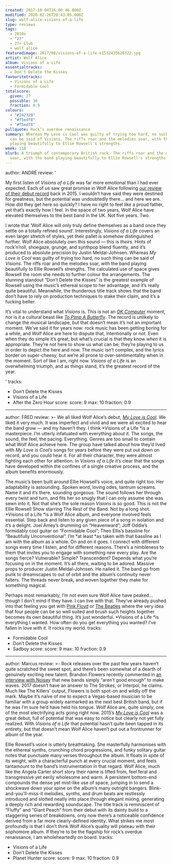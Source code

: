 ```yaml
---
created: 2017-10-04T16:00:46.000Z
modified: 2020-02-26T20:43:05.000Z
slug: wolf-alice-visions-of-a-life
type: reviews
tags:
  - 2010s
  - "27"
  - 27+ Club
  - wolf alice
featuredimage: 2017/08/visions-of-a-life-e1512435628322.jpg
artist: Wolf Alice
album: Visions of a Life
essentialtracks:
  - Don't Delete the Kisses
favouritetracks:
  - Visions of a Life
  - Formidable Cool
totalscore:
  given: 27
  possible: 30
  fraction: 0.9
colours:
  - "#242329"
  - "#f5edf8"
  - "#f5edf8"
pullquote: Rock’s overdue renaissance
summary: Whereas My Love is Cool was guilty of trying too hard, no such thing
  can be said of Visions. The riffs roar and the melodies soar, with the band
  playing beautifully to Ellie Rowsell's strengths.
week: 118
blurb: A triumph of contemporary British rock. The riffs roar and the melodies
  soar, with the band playing beautifully to Ellie Rowsell's strengths.
---
```

author: ANDRÉ
review: '<div class="_d97"><p>My first listen of <em>Visions of a Life</em> was
  far more emotional than I had ever expected. Each of us saw great promise in
  Wolf Alice following <a
  href="reviews/wolf-alice-my-love-is-cool/"
  target="_blank" rel="noopener">our review of their debut record</a> back in
  2015. I wouldn’t have said they were destined for greatness, but the potential
  was undoubtedly there… and here we are. How did they get here so quickly? I
  have no right to feel like a proud father, yet that’s exactly how I feel. In
  the space of two years, Wolf Alice have elevated themselves to the best band
  in the UK. Not five years. Two.</p><p>I wrote that ‘Wolf Alice will only truly
  define themselves as a band once they settle on a totally refined sound’.
  Interestingly, <em>Visions of a Life</em> covers an even larger stretch of
  styles, yet their pallet is somehow distinguished further. Wolf Alice
  absolutely own this sound — this is <em>theirs</em>. Hints of rock’n’roll,
  shoegaze, grunge, and synthpop blend fluently, and it’s produced to absolute
  precision by Justin Meldal-Johnsen.&nbsp;Whereas <em>My Love is Cool</em> was
  guilty of trying too hard, no such thing can be said of <em>Visions</em>. The
  riffs roar and the melodies soar, with the band playing beautifully to Ellie
  Rowsell’s strengths. The calculated use of space gives Rowsell the room she
  needs to further colour the arrangements. The stunning standout “Don’t Delete
  the Kisses” is the greatest example of Rowsell using the music’s ethereal
  scope to her advantage, and it’s really quite beautiful. Meanwhile, the
  thunderous title track shows that the band don’t have to rely on production
  techniques to stake their claim, and it’s a fucking belter.</p><p>It’s vital
  to understand what <em>Visions</em> is. This is not an <a
  href="reviews/radiohead-ok-computer/" target="_blank"
  rel="noopener"><em>OK Computer</em></a> moment, nor is it a cultural beast
  like <a
  href="reviews/kendrick-lamar-to-pimp-a-butterfly/"
  target="_blank" rel="noopener"><em>To Pimp A Butterfly</em></a>. The record is
  unlikely to change the musical landscape, but that doesn’t mean it’s not an
  important moment. We’ve said it for years now: rock music has been getting
  boring for a while, and Wolf Alice are here to dispute that, intentionally or
  not.&nbsp;Even when they do simple it’s great, but what’s crucial is that they
  know <em>when</em> it is appropriate. They’re not here to show us what can be;
  they’re playing to us in order to depict the here and now. The music isn’t
  complex, and the lyrics border on super-cheesy, but we’re all prone to
  over-sentimentality when in the moment.&nbsp;Sort of like I am, right now.
  <em>Visions of a Life</em> is an overwhelming triumph, and as things stand,
  it’s the greatest record of the year.</p></div>'
tracks:
  - Don’t Delete the Kisses
  - ­­Visions of a Life
  - ­­After the Zero Hour
score:
  score: 9
  max: 10
  fraction: 0.9
---
author: FRED
review: >-
  We all liked Wolf Alice’s debut, [*My Love is
  Cool*](<reviews/wolf-alice-my-love-is-cool/>). We liked
  it very much. It was imperfect and vivid and we were all excited to hear the
  band grow — and my haven’t they. I think *Visions of a Life *is a masterpiece.
  I’m utterly infatuated with everything about it. The songs, the sound, the
  feel, the pacing. Everything. Genres are too small to contain what Wolf Alice
  achieve here. The group have talked about how they’d lived with *My Love is
  Cool*’s songs for years before they were put out down on record, and you could
  hear it. For all their character, they were almost fighting each other for
  attention. In *Visions of a Life* it’s clear that the songs have developed
  within the confines of a single creative process, and the album benefits
  enormously.

  The music’s been built around Ellie Howsell’s voice, and quite right too. Her adaptability is astounding. Spoken word, loving odes, tantrum screams. Name it and it’s there, sounding gorgeous. The sound follows her through every twist and turn, and fits her so snugly that I can only assume she was sewn into it. Not that she’s the sole reason *Visions* is so good. This is not the Ellie Rowsell Show starring The Rest of the Band. Not by a long shot. *Visions of a Life *is a Wolf Alice album, and everyone involved feels essential. Step back and listen to any given piece of a song in isolation and it’s a delight. Joel Amey’s drumming on “Heavenward”; Joff Oddie’s formidably cool guitar on “Formidable Cool”; Theo Ellis’s bassline for “Beautifully Unconventional”. I’m *at least *as taken with that bassline as I am with the album as a whole. On and on it goes. I connect with different songs every time I listen, and for different reasons. There’s a nimbleness to them that invites you to engage with something new every play. Are the songs fierce? Vulnerable? Simple? Transcendent? Depends what you’re focusing on in the moment. It’s all there, waiting to be adored. Massive props to producer Justin Meldal-Johnsen. He nailed it. The band go from punk to dreamscapes to out of orbit and the album’s continuity never falters. The threads never break, and woven together they make for something magical.

  Perhaps most remarkably, I’m not even sure Wolf Alice have peaked… though I don’t mind if they have. I can live with that. They’ve already pushed into that feeling you get with [Pink Floyd](<reviews/pink-floyd-the-dark-side-of-the-moon/>) or [The Beatles](<reviews/the-beatles-revolver/>) where the very idea that four people can be so well suited and brush such heights together becomes its own beautiful thing. It’s just wonderful. *Visions of a Life *is everything I wanted. How often do you get everything you wanted? I’ve fallen in love with it. It rocks my world.
tracks:
  - Formidable Cool
  - ­­Don’t Delete the Kisses
  - ­­Sadboy
score:
  score: 9
  max: 10
  fraction: 0.9
---
author: Marcus
review: >-
  Rock releases over the past few years haven’t quite scratched the sweet spot,
  and there’s been somewhat of a dearth of genuinely exciting new talent.
  Brandon Flowers recently commented in [an interview with
  Noisey](<https://noisey.vice.com/en_uk/article/mbb9n8/the-killers-arent-dead-yet>)
  that new bands simply “aren’t good enough” to make waves. 2017 doesn’t have an
  answer to The Strokes, or Interpol, he claims. Much like The Killers’ output,
  Flowers is both spot-on and wildly off the mark. Maybe it’s naïve of me to
  expect a Vegas-based musician to be familiar with a group widely earmarked as
  the next best British band, but if he was I’m sure he’d have held his tongue.
  Wolf Alice are, quite simply, one of the most electrifying acts going right
  now. 2015’s *[My Love is
  Cool](<reviews/wolf-alice-my-love-is-cool/>)* was a
  great debut, full of potential that was easy to notice but clearly not yet
  fully realized. With *Visions of a Life* that potential hasn’t quite been
  tapped in its entirety, but that doesn’t mean Wolf Alice haven’t put out a
  frontrunner for album of the year.

  Ellie Rowsell’s voice is utterly breathtaking. She masterfully harmonises with the ethereal synths, crunching chord progressions, and funky solitary guitar notes that punctuate many verses throughout the album. It floats in spite of its weight, with a characterful punch at every crucial moment, and feels tantamount to the band’s instrumentation in that regard. Wolf Alice, much like the Angela Carter short story their name is lifted from, feel feral and transgressive yet eerily wholesome and warm. A persistent bottom-end compounds the dense yet mist-like use of space, jumping in to send a shockwave down your spine on the album’s many outright bangers. Blink-and-you’ll-miss-it melodies, synths, and drum beats are restlessly introduced and slotted neatly into place through elegant mixing, generating a deeply rich and rewarding soundscape. The title track is reminiscent of “Fluffy” and “Giant Peach” from their debut with its dainty build to a staggering series of breakdowns, only now there’s a noticeable confidence derived from a far more clearly-defined identity. What strikes me most profoundly is that I don’t think Wolf Alice’s quality will plateau with their sophomore album. If they’re to be the flagship for rock’s overdue renaissance, I am wholeheartedly on board.
tracks:
  - Visions of a Life
  - ­­Don’t Delete the Kisses
  - ­­Planet Hunter
score:
  score: 9
  max: 10
  fraction: 0.9
